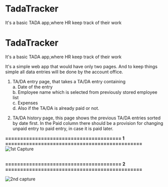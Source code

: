 # TadaTracker
It's a basic TADA app,where HR keep track of their work
# TadaTracker
It's a basic TADA app,where HR keep track of their work

It's a simple web app that would have only two pages. And to keep things
simple all data entries will be done by the account office.

1. TA/DA entry page, that takes a TA/DA entry containing </br>
  a. Date of the entry</br>
  b. Employee name which is selected from previously stored employee list</br>
  c. Expenses </br>
  d. Also if the TA/DA is already paid or not.</br>

2. TA/DA history page, this page shows the previous TA/DA entries sorted by date first. In the Paid column there should be a provision for changing unpaid entry to paid
entry, in case it is paid later.

<b>=======================================  1 ==============================================</b>
</br>
![1st Capture](https://user-images.githubusercontent.com/23117206/134098676-ffbc1361-a5a4-4309-92cf-e31b37430a40.JPG)

</br>
<b>======================================= 2 ==============================================</b>

![2nd capture](https://user-images.githubusercontent.com/23117206/134098690-061005cb-c6b4-4fc3-8747-fa8453b1964d.JPG)

</br>
